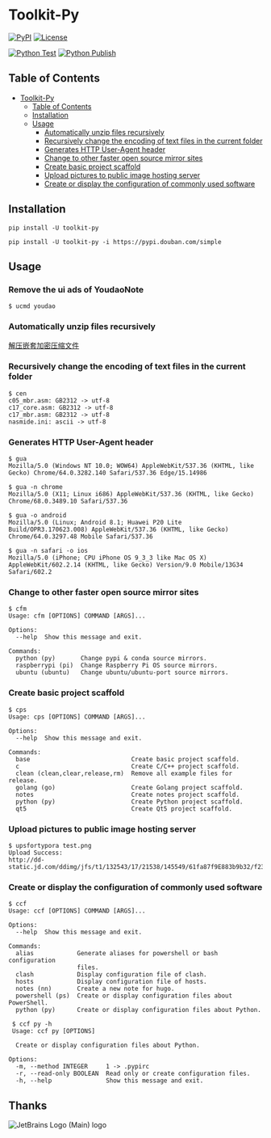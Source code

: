 # Toolkit-Py

[![PyPI](https://img.shields.io/pypi/v/toolkit-py)](https://pypi.org/project/toolkit-py/)
[![License](https://img.shields.io/pypi/l/toolkit-py)](https://github.com/fujiawei-dev/toolkit-py/blob/master/LICENSE)

[![Python Test](https://github.com/fujiawei-dev/toolkit-py/actions/workflows/python-test.yml/badge.svg)](https://github.com/fujiawei-dev/toolkit-py/actions/workflows/python-test.yml)
[![Python Publish](https://github.com/fujiawei-dev/toolkit-py/actions/workflows/python-publish.yml/badge.svg)](https://github.com/fujiawei-dev/toolkit-py/actions/workflows/python-publish.yml)

## Table of Contents

- [Toolkit-Py](#toolkit-py)
  - [Table of Contents](#table-of-contents)
  - [Installation](#installation)
  - [Usage](#usage)
    - [Automatically unzip files recursively](#automatically-unzip-files-recursively)
    - [Recursively change the encoding of text files in the current folder](#recursively-change-the-encoding-of-text-files-in-the-current-folder)
    - [Generates HTTP User-Agent header](#generates-http-user-agent-header)
    - [Change to other faster open source mirror sites](#change-to-other-faster-open-source-mirror-sites)
    - [Create basic project scaffold](#create-basic-project-scaffold)
    - [Upload pictures to public image hosting server](#upload-pictures-to-public-image-hosting-server)
    - [Create or display the configuration of commonly used software](#create-or-display-the-configuration-of-commonly-used-software)

## Installation

```shell
pip install -U toolkit-py
```

```shell
pip install -U toolkit-py -i https://pypi.douban.com/simple
```

## Usage

### Remove the ui ads of YoudaoNote

```shell
$ ucmd youdao
```

### Automatically unzip files recursively

[解压嵌套加密压缩文件](unified_command/README.md#解压嵌套加密压缩文件)

### Recursively change the encoding of text files in the current folder

```shell
$ cen
c05_mbr.asm: GB2312 -> utf-8
c17_core.asm: GB2312 -> utf-8
c17_mbr.asm: GB2312 -> utf-8
nasmide.ini: ascii -> utf-8
```

### Generates HTTP User-Agent header

```shell
$ gua
Mozilla/5.0 (Windows NT 10.0; WOW64) AppleWebKit/537.36 (KHTML, like Gecko) Chrome/64.0.3282.140 Safari/537.36 Edge/15.14986

$ gua -n chrome
Mozilla/5.0 (X11; Linux i686) AppleWebKit/537.36 (KHTML, like Gecko) Chrome/68.0.3489.10 Safari/537.36

$ gua -o android
Mozilla/5.0 (Linux; Android 8.1; Huawei P20 Lite Build/OPR3.170623.008) AppleWebKit/537.36 (KHTML, like Gecko) Chrome/64.0.3297.48 Mobile Safari/537.36

$ gua -n safari -o ios
Mozilla/5.0 (iPhone; CPU iPhone OS 9_3_3 like Mac OS X) AppleWebKit/602.2.14 (KHTML, like Gecko) Version/9.0 Mobile/13G34 Safari/602.2
```

### Change to other faster open source mirror sites

```shell
$ cfm
Usage: cfm [OPTIONS] COMMAND [ARGS]...

Options:
  --help  Show this message and exit.

Commands:
  python (py)       Change pypi & conda source mirrors.
  raspberrypi (pi)  Change Raspberry Pi OS source mirrors.
  ubuntu (ubuntu)   Change ubuntu/ubuntu-port source mirrors.
```

### Create basic project scaffold

```shell
$ cps
Usage: cps [OPTIONS] COMMAND [ARGS]...

Options:
  --help  Show this message and exit.

Commands:
  base                            Create basic project scaffold.
  c                               Create C/C++ project scaffold.
  clean (clean,clear,release,rm)  Remove all example files for release.
  golang (go)                     Create Golang project scaffold.
  notes                           Create notes project scaffold.
  python (py)                     Create Python project scaffold.
  qt5                             Create Qt5 project scaffold.
```

### Upload pictures to public image hosting server

```shell
$ upsfortypora test.png
Upload Success:
http://dd-static.jd.com/ddimg/jfs/t1/132543/17/21538/145549/61fa87f9E883b9b32/f23efa3a806cab76.jpg
```

### Create or display the configuration of commonly used software

```shell
$ ccf
Usage: ccf [OPTIONS] COMMAND [ARGS]...

Options:
  --help  Show this message and exit.

Commands:
  alias            Generate aliases for powershell or bash configuration
                   files.
  clash            Display configuration file of clash.
  hosts            Display configuration file of hosts.
  notes (nn)       Create a new note for hugo.
  powershell (ps)  Create or display configuration files about PowerShell.
  python (py)      Create or display configuration files about Python.
```

```shell
 $ ccf py -h
 Usage: ccf py [OPTIONS]

  Create or display configuration files about Python.

Options:
  -m, --method INTEGER     1 -> .pypirc
  -r, --read-only BOOLEAN  Read only or create configuration files.
  -h, --help               Show this message and exit.
```

## Thanks

![JetBrains Logo (Main) logo](https://resources.jetbrains.com/storage/products/company/brand/logos/jb_beam.svg)

